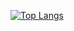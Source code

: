 [![Top Langs](https://github-readme-stats.vercel.app/api/top-langs/?username=yallyyally&layout=compact)](https://github.com/anuraghazra/github-readme-stats)

